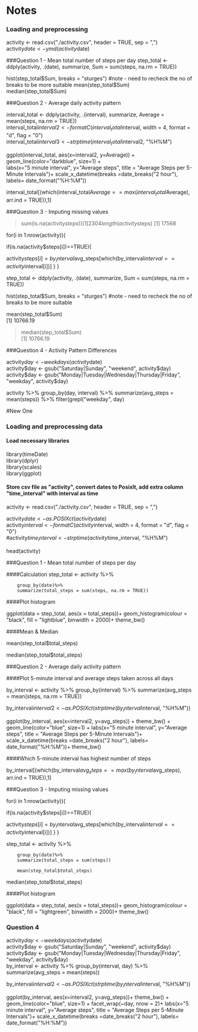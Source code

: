 # Notes
### Loading and preprocessing

 activity <- read.csv("./activity.csv", header = TRUE, sep = ",")  
 activity$date <- ymd(activity$date)  
 
 ###Question 1  - Mean total number of steps per day
step_total <-  ddply(activity, .(date), summarize, Sum = sum(steps, na.rm = TRUE))  
 
 hist(step_total$Sum, breaks = "sturges") #note - need to recheck the no of breaks to be more suitable  
 mean(step_total$Sum)  
 median(step_total$Sum)  


   
###Question 2  - Average daily activity pattern

interval_total <- ddply(activity, .(interval), summarize, Average = mean(steps, na.rm = TRUE))  
interval_total$interval2 <- formatC(interval_total$interval, width = 4, format = "d", flag = "0")  
 interval_total$interval3 <- strptime(interval_total$interval2, "%H%M")  
 
 ggplot(interval_total, aes(x=interval2, y=Average)) +   
        geom_line(color="darkblue", size=1) +  
labs(x="5 minute interval", y="Average steps", title = "Average Steps per 5-Minute Intervals")+
scale_x_datetime(breaks =date_breaks("2 hour"), labels= date_format("%H:%M"))

interval_total[(which(interval_total$Average == max(interval_total$Average), arr.ind = TRUE)),1]


###Question 3  - Imputing missing values
> sum(is.na(activity$steps))
[1] 2304
> length(activity$steps)
[1] 17568



for(i in 1:nrow(activity)){

if(is.na(activity$steps[i])==TRUE){

activity$steps[i]=by_interval$avg_steps[which(by_interval$interval==activity$interval[i])]
}
}


step_total <-  ddply(activity, .(date), summarize, Sum = sum(steps, na.rm = TRUE))  

hist(step_total$Sum, breaks = "sturges") #note - need to recheck the no of breaks to be more suitable 


mean(step_total$Sum)  
[1] 10766.19
>  median(step_total$Sum)  
[1] 10766.19

###Question 4  - Activity Pattern Differences  

activity$day <- weekdays(activity$date)   
activity$day <- gsub("Saturday|Sunday", "weekend", activity$day)  
activity$day <- gsub("Monday|Tuesday|Wednesday|Thursday|Friday", "weekday", activity$day)  

activity %>%
	group_by(day, interval) %>%
	summarize(avg_steps = mean(steps)) %>%
	filter(grepl("weekday", day)



#New One

### Loading and preprocessing data

#### Load necessary libraries 

library(timeDate)  
library(dplyr)  
library(scales)  
library(ggplot)  

#### Store csv file as "activity", convert dates to Posixlt, add extra column "time_interval" with interval as time


activity <- read.csv("./activity.csv", header = TRUE, sep = ",")   
  
activity$date <- as.POSIXct(activity$date)  
activity$interval <- formatC(activity$interval, width = 4, format = "d", flag = "0")  
#activity$time_interval <- strptime(activity$time_interval, "%H%M")     

head(activity)


###Question 1  - Mean total number of steps per day  

####Calculation
step_total <- activity %>% 

		group_by(date)%>%
		summarize(total_steps = sum(steps, na.rm = TRUE))

####Plot histogram


ggplot(data = step_total, aes(x = total_steps))+
	geom_histogram(colour = "black", fill = "lightblue", binwidth = 2000)+
	theme_bw()
	


####Mean & Median

mean(step_total$total_steps)  
 
median(step_total$total_steps)   

  

###Question 2  - Average daily activity pattern

####Plot 5-minute interval and average steps taken across all days



by_interval <- activity %>%
	       group_by(interval) %>%
	       summarize(avg_steps = mean(steps, na.rm = TRUE))


 by_interval$interval2 <- as.POSIXct(strptime(by_interval$interval, "%H%M"))


ggplot(by_interval, aes(x=interval2, y=avg_steps)) + theme_bw() + geom_line(color="blue", size=1) +
labs(x="5 minute interval", y="Average steps", title = "Average Steps per 5-Minute Intervals")+
scale_x_datetime(breaks =date_breaks("2 hour"), labels= date_format("%H:%M"))+
theme_bw()


####Which 5-minute interval has highest number of steps

by_interval[(which(by_interval$avg_steps == max(by_interval$avg_steps), arr.ind = TRUE)),1]



###Question 3  - Imputing missing values
  
for(i in 1:nrow(activity)){

if(is.na(activity$steps[i])==TRUE){

activity$steps[i]=by_interval$avg_steps[which(by_interval$interval==activity$interval[i])]
}
}

step_total <- activity %>% 

		group_by(date)%>%
		summarize(total_steps = sum(steps))
		
		mean(step_total$total_steps)  
 
median(step_total$total_steps) 

####Plot histogram


ggplot(data = step_total, aes(x = total_steps))+
	geom_histogram(colour = "black", fill = "lightgreen", binwidth = 2000)+
	theme_bw()	
	
### Question 4	

activity$day <- weekdays(activity$date)   
activity$day <- gsub("Saturday|Sunday", "weekend", activity$day)  
activity$day <- gsub("Monday|Tuesday|Wednesday|Thursday|Friday", "weekday", activity$day)  
by_interval <- activity %>%
	       group_by(interval, day) %>%
	       summarize(avg_steps = mean(steps))

 by_interval$interval2 <- as.POSIXct(strptime(by_interval$interval, "%H%M"))


ggplot(by_interval, aes(x=interval2, y=avg_steps))+ 
theme_bw() + geom_line(color="blue", size=1) +
facet_wrap(~day, nrow = 2)+
labs(x="5 minute interval", y="Average steps", title = "Average Steps per 5-Minute Intervals")+
scale_x_datetime(breaks =date_breaks("2 hour"), labels= date_format("%H:%M"))



 
